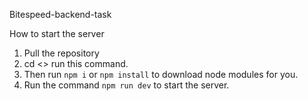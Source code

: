 Bitespeed-backend-task

How to start the server

1. Pull the repository
2. cd <<repository>> run this command.
3. Then run ```npm i``` or ```npm install``` to download node modules for you.
4. Run the command ```npm run dev``` to start the server.
